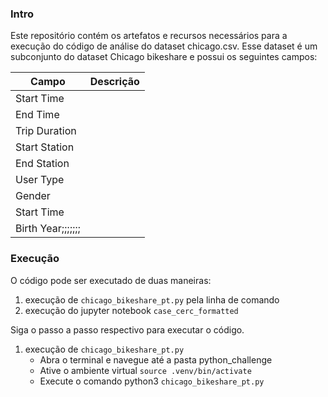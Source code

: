 ### Intro

Este repositório contém os artefatos e recursos necessários para a execução do código de análise do dataset chicago.csv.
Esse dataset é um subconjunto do dataset Chicago bikeshare e possui os seguintes campos:

|        Campo       |   Descrição    |
---------------------|-----------------
| Start Time         |                |
| End Time           |                |
| Trip Duration      |                |
| Start Station      |                |
| End Station        |                |
| User Type          |                |
| Gender             |                |
| Start Time         |                |
| Birth Year;;;;;;;  |                |

### Execução
O código pode ser executado de duas maneiras:
  1. execução de ````chicago_bikeshare_pt.py```` pela linha de comando
  2. execução do jupyter notebook ````case_cerc_formatted````

Siga o passo a passo respectivo para executar o código.
  1. execução de ````chicago_bikeshare_pt.py````
      * Abra o terminal e navegue até a pasta python_challenge
      * Ative o ambiente virtual ````source .venv/bin/activate````
      * Execute o comando python3 ````chicago_bikeshare_pt.py````
